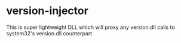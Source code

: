 # version-injector

This is super lightweight DLL which will proxy any version.dll calls to system32's version.dll counterpart
